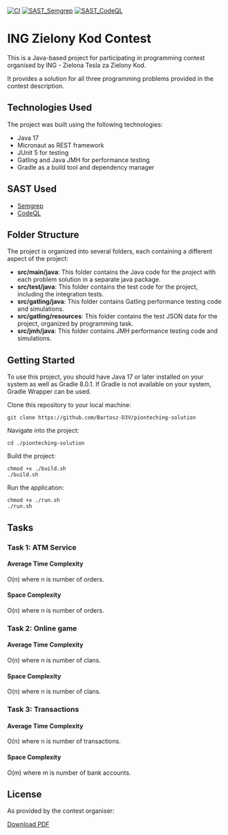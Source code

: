[![CI](https://github.com/Bartosz-D3V/pionteching-solution/actions/workflows/build.yml/badge.svg?branch=master)](https://github.com/Bartosz-D3V/pionteching-solution/actions/workflows/build.yml)
[![SAST_Semgrep](https://github.com/Bartosz-D3V/pionteching-solution/actions/workflows/semgrep.yml/badge.svg)](https://github.com/Bartosz-D3V/pionteching-solution/actions/workflows/semgrep.yml)
[![SAST_CodeQL](https://github.com/Bartosz-D3V/pionteching-solution/actions/workflows/codeql.yml/badge.svg)](https://github.com/Bartosz-D3V/pionteching-solution/actions/workflows/codeql.yml)

# ING Zielony Kod Contest
This is a Java-based project for participating in programming contest organised by ING - Zielona Tesla za Zielony Kod.

It provides a solution for all three programming problems provided in the contest description.

## Technologies Used
The project was built using the following technologies:

* Java 17
* Micronaut as REST framework
* JUnit 5 for testing
* Gatling and Java JMH for performance testing
* Gradle as a build tool and dependency manager

## SAST Used
* [Semgrep](https://semgrep.dev/)
* [CodeQL](https://codeql.github.com/)

## Folder Structure
The project is organized into several folders, each containing a different aspect of the project:

* **src/main/java**: This folder contains the Java code for the project with each problem solution in a separate java package.
* **src/test/java**: This folder contains the test code for the project, including the integration tests.
* **src/gatling/java**: This folder contains Gatling performance testing code and simulations.
* **src/gatling/resources**: This folder contains the test JSON data for the project, organized by programming task.
* **src/jmh/java**: This folder contains JMH performance testing code and simulations.

## Getting Started
To use this project, you should have Java 17 or later installed on your system as well as Gradle 8.0.1.
If Gradle is not available on your system, Gradle Wrapper can be used.

Clone this repository to your local machine:
```shell
git clone https://github.com/Bartosz-D3V/pionteching-solution
```
Navigate into the project:
```shell
cd ./pionteching-solution
```
Build the project:
```shell
chmod +x ./build.sh
./build.sh
```
Run the application:
```shell
chmod +x ./run.sh
./run.sh
```

## Tasks
### Task 1: ATM Service
#### Average Time Complexity
O(n) where n is number of orders.

#### Space Complexity
O(n) where n is number of orders.

### Task 2: Online game
#### Average Time Complexity
O(n) where n is number of clans.

#### Space Complexity
O(n) where n is number of clans.

### Task 3: Transactions
#### Average Time Complexity
O(n) where n is number of transactions.

#### Space Complexity
O(m) where m is number of bank accounts.

## License
As provided by the contest organiser:

[Download PDF](https://www.ing.pl/_fileserver/item/5vjf8vh)
